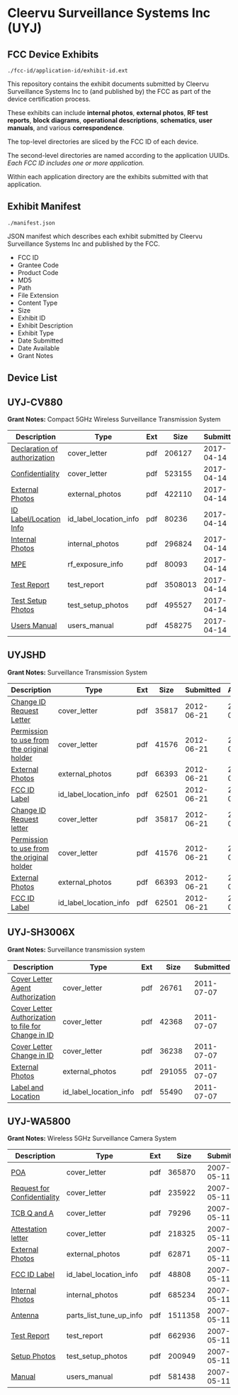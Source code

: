 # Cleervu Surveillance Systems Inc (UYJ)
## FCC Device Exhibits

```
./fcc-id/application-id/exhibit-id.ext
```

This repository contains the exhibit documents submitted by Cleervu Surveillance Systems Inc to (and published by) the FCC as part of the device certification process.

These exhibits can include **internal photos**, **external photos**, **RF test reports**, **block diagrams**, **operational descriptions**, **schematics**, **user manuals**, and various **correspondence**.

The top-level directories are sliced by the FCC ID of each device.

The second-level directories are named according to the application UUIDs. *Each FCC ID includes one or more application.*

Within each application directory are the exhibits submitted with that application. 

## Exhibit Manifest

```
./manifest.json
```

JSON manifest which describes each exhibit submitted by Cleervu Surveillance Systems Inc and published by the FCC.

- FCC ID
- Grantee Code
- Product Code
- MD5
- Path
- File Extension
- Content Type
- Size
- Exhibit ID
- Exhibit Description
- Exhibit Type
- Date Submitted
- Date Available
- Grant Notes

## Device List
## UYJ-CV880
**Grant Notes:** Compact 5GHz Wireless Surveillance Transmission System

| Description | Type | Ext | Size | Submitted | Available |
| ----------- | ---- | --- | ---- | --------- | --------- |
| [Declaration of authorization](UYJ-CV880/33bc08d481a78f3cf1652fb629919830/3357843.pdf) | cover_letter | pdf | 206127 | 2017-04-14 | 2017-04-18 |
| [Confidentiality](UYJ-CV880/33bc08d481a78f3cf1652fb629919830/3357844.pdf) | cover_letter | pdf | 523155 | 2017-04-14 | 2017-04-18 |
| [External Photos](UYJ-CV880/33bc08d481a78f3cf1652fb629919830/3357839.pdf) | external_photos | pdf | 422110 | 2017-04-14 | 2017-04-18 |
| [ID Label/Location Info](UYJ-CV880/33bc08d481a78f3cf1652fb629919830/3357842.pdf) | id_label_location_info | pdf | 80236 | 2017-04-14 | 2017-04-18 |
| [Internal Photos](UYJ-CV880/33bc08d481a78f3cf1652fb629919830/3357840.pdf) | internal_photos | pdf | 296824 | 2017-04-14 | 2017-04-18 |
| [MPE](UYJ-CV880/33bc08d481a78f3cf1652fb629919830/3357845.pdf) | rf_exposure_info | pdf | 80093 | 2017-04-14 | 2017-04-18 |
| [Test Report](UYJ-CV880/33bc08d481a78f3cf1652fb629919830/3357846.pdf) | test_report | pdf | 3508013 | 2017-04-14 | 2017-04-18 |
| [Test Setup Photos](UYJ-CV880/33bc08d481a78f3cf1652fb629919830/3357841.pdf) | test_setup_photos | pdf | 495527 | 2017-04-14 | 2017-04-18 |
| [Users Manual](UYJ-CV880/33bc08d481a78f3cf1652fb629919830/3357848.pdf) | users_manual | pdf | 458275 | 2017-04-14 | 2017-04-18 |
## UYJSHD
**Grant Notes:** Surveillance Transmission System

| Description | Type | Ext | Size | Submitted | Available |
| ----------- | ---- | --- | ---- | --------- | --------- |
| [Change ID Request Letter](UYJSHD/e685bbfbda699307944a617773155508/1728360.pdf) | cover_letter | pdf | 35817 | 2012-06-21 | 2012-06-21 |
| [Permission to use from the original holder](UYJSHD/e685bbfbda699307944a617773155508/1728361.pdf) | cover_letter | pdf | 41576 | 2012-06-21 | 2012-06-21 |
| [External Photos](UYJSHD/e685bbfbda699307944a617773155508/1728362.pdf) | external_photos | pdf | 66393 | 2012-06-21 | 2012-06-21 |
| [FCC ID Label](UYJSHD/e685bbfbda699307944a617773155508/1728363.pdf) | id_label_location_info | pdf | 62501 | 2012-06-21 | 2012-06-21 |
| [Change ID Request letter](UYJSHD/882ca1b844b6cb8b2a84311968e211be/1728360.pdf) | cover_letter | pdf | 35817 | 2012-06-21 | 2012-06-21 |
| [Permission to use from the original holder](UYJSHD/882ca1b844b6cb8b2a84311968e211be/1728361.pdf) | cover_letter | pdf | 41576 | 2012-06-21 | 2012-06-21 |
| [External Photos](UYJSHD/882ca1b844b6cb8b2a84311968e211be/1728362.pdf) | external_photos | pdf | 66393 | 2012-06-21 | 2012-06-21 |
| [FCC ID Label](UYJSHD/882ca1b844b6cb8b2a84311968e211be/1728363.pdf) | id_label_location_info | pdf | 62501 | 2012-06-21 | 2012-06-21 |
## UYJ-SH3006X
**Grant Notes:** Surveillance transmission system

| Description | Type | Ext | Size | Submitted | Available |
| ----------- | ---- | --- | ---- | --------- | --------- |
| [Cover Letter Agent Authorization](UYJ-SH3006X/d34b89b114e17ed0fd2b57f424d00bee/1496773.pdf) | cover_letter | pdf | 26761 | 2011-07-07 | 2011-07-07 |
| [Cover Letter Authorization to file for Change in ID](UYJ-SH3006X/d34b89b114e17ed0fd2b57f424d00bee/1496774.pdf) | cover_letter | pdf | 42368 | 2011-07-07 | 2011-07-07 |
| [Cover Letter Change in ID](UYJ-SH3006X/d34b89b114e17ed0fd2b57f424d00bee/1496775.pdf) | cover_letter | pdf | 36238 | 2011-07-07 | 2011-07-07 |
| [External Photos](UYJ-SH3006X/d34b89b114e17ed0fd2b57f424d00bee/1496776.pdf) | external_photos | pdf | 291055 | 2011-07-07 | 2011-07-07 |
| [Label and Location](UYJ-SH3006X/d34b89b114e17ed0fd2b57f424d00bee/1496777.pdf) | id_label_location_info | pdf | 55490 | 2011-07-07 | 2011-07-07 |
## UYJ-WA5800
**Grant Notes:** Wireless 5GHz Surveillance Camera System

| Description | Type | Ext | Size | Submitted | Available |
| ----------- | ---- | --- | ---- | --------- | --------- |
| [POA](UYJ-WA5800/b1b876f947a2e0ea0c3c51b9d80351be/791458.pdf) | cover_letter | pdf | 365870 | 2007-05-11 | 2007-05-11 |
| [Request for Confidentiality](UYJ-WA5800/b1b876f947a2e0ea0c3c51b9d80351be/791459.pdf) | cover_letter | pdf | 235922 | 2007-05-11 | 2007-05-11 |
| [TCB Q and A](UYJ-WA5800/b1b876f947a2e0ea0c3c51b9d80351be/791460.pdf) | cover_letter | pdf | 79296 | 2007-05-11 | 2007-05-11 |
| [Attestation letter](UYJ-WA5800/b1b876f947a2e0ea0c3c51b9d80351be/791461.pdf) | cover_letter | pdf | 218325 | 2007-05-11 | 2007-05-11 |
| [External Photos](UYJ-WA5800/b1b876f947a2e0ea0c3c51b9d80351be/791466.pdf) | external_photos | pdf | 62871 | 2007-05-11 | 2007-05-11 |
| [FCC ID Label](UYJ-WA5800/b1b876f947a2e0ea0c3c51b9d80351be/791467.pdf) | id_label_location_info | pdf | 48808 | 2007-05-11 | 2007-05-11 |
| [Internal Photos](UYJ-WA5800/b1b876f947a2e0ea0c3c51b9d80351be/791468.pdf) | internal_photos | pdf | 685234 | 2007-05-11 | 2007-05-11 |
| [Antenna](UYJ-WA5800/b1b876f947a2e0ea0c3c51b9d80351be/791462.pdf) | parts_list_tune_up_info | pdf | 1511358 | 2007-05-11 | 2007-05-11 |
| [Test Report](UYJ-WA5800/b1b876f947a2e0ea0c3c51b9d80351be/791469.pdf) | test_report | pdf | 662936 | 2007-05-11 | 2007-05-11 |
| [Setup Photos](UYJ-WA5800/b1b876f947a2e0ea0c3c51b9d80351be/791470.pdf) | test_setup_photos | pdf | 200949 | 2007-05-11 | 2007-05-11 |
| [Manual](UYJ-WA5800/b1b876f947a2e0ea0c3c51b9d80351be/791471.pdf) | users_manual | pdf | 581438 | 2007-05-11 | 2007-05-11 |
